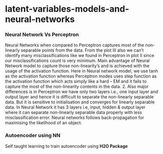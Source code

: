 # latent-variables-models-and-neural-networks

### Neural Network Vs Perceptron
Neural Networks when compared to Perceptron captures most of the non-linearly separable points from the data. From the plot III also we can’t identify many misclassifications like we found in Perceptron in plot II since our misclassifications count is very minimum. Main advantage of Neural Network model to capture those non-linearity’s and is achieved with the usage of the activation function. Here in Neural network model, we use tanh as the activation function whereas Perceptron modes uses step function as the activation function which acts simply like a hard – EM and it fails to capture the most of the non-linearity contents in the data. 2. Also major differences is in Perceptron we have only two layers i.e., one input layer and output layer and hence it is difficult to separate the non-linearly separable data. But it is sensitive to initialisation and converges for linearly separable data. In Neural Network it has 3 layers i.e, input, hidden & output layer where it can separate non-linearly separable data properly with less misclassification error. Neural networks follows back-propagation for maximising the likelihood of an object.

### Autoencoder using NN

Self taught learning  to train autoencoder using **H2O Package**
